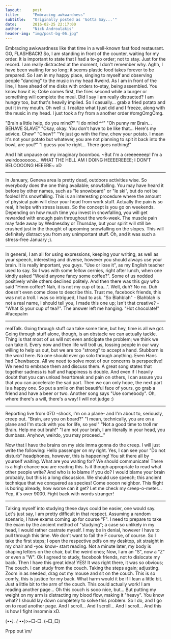 ```yaml
---
layout:     post
title:      "Embracing awkwardness"
subtitle:   "Originally posted as 'Gotta Say...'"
date:       2016-02-25 22:17:00
author:     "Nick Androulakis"
header-img: "img/post-bg-06.jpg"
---
```


Embracing awkwardness like that time in a well-known fast food restaurant. GO, FLASHBACK! So, I am standing in front of the counter, waiting for my order. It is important to state that I had a to-go order; not to stay. Just for the record. I am really distracted at the moment, I don't remember why. Aghh, I have been waiting for so long; it seems plastic food takes forever to be prepared. So I am in my happy place, singing to myself and observing people "dancing" to the music in my head #weird. As I am in front of the line, I have ahead of me disks with orders to-stay, being assembled. You know how it is; Coke comes first, the fries second while a burger or something will complete the meal. Did I say I am really distracted? I am hungry too, but that's heavily implied. So I casually... grab a fried potato and put it in my mouth. Oh well :/. I realize what I just did and I freeze, along with the music in my head. I just took a fry from a another order #omgOmgOmg.

"Brain a little help, do you mind?"
"I do mind ^^"
"Oh punny mr Brain... BEHAVE SLAVE"
"Okay, okay. You don't have to be like that... Here's my advice. Chew"
"Chew?"
"Ye just go with the flow, chew your potato. I mean it's not your potato but whatever, you are not planning to spit it back into the bowl, are you?"
"I guess you're right... There goes nothing!"

And I hit unpause on my imaginary boombox. ~But I'm a creeeeeeep! I'm a weirdooooooo... WHAT THE HELL AM I DOING HEEEEREEEE; I DON'T BELOOOONG HEEERE~ xD

___
In January, Geneva area is pretty dead, outdoors activities wise. So everybody does the one thing available; snowfalling. You may have heard it before by other names, such as "le snowboard" or "le ski", but do not be fooled! It's snowfalling. This is an interesting procedure where the amount of physical pain will clear your head from work stuff. Actually the pain is so real, it helps with stress issues. So the concept is you go on weekends. Depending on how much time you invest in snowfalling, you will get rewarded with enough pain throughout the work-week. The muscle pain may fade away by Wednesday or Thursday, but your spirit will still be crushed just in the thought of upcoming snowfalling on the slopes. This will definitely distract you from any unimportant stuff. Oh, and it was such a stress-free January ;).

___
In general, I am all for using expressions, keeping your writing, as well as your speech, interesting and diverse, however you should always use your brain. It is really important, you guys. "Use or lose it", as my English teacher used to say. So I was with some fellow cernies, right after lunch, when one kindly asked "Would anyone fancy some coffee?". Some of us nodded positively while others declined politely. And then there was this guy who said "Hmm coffee? Nah, it is not my cup of tea...". Well, duh? No no. Duh doesn't even come close to describe this. Trust me, facebook friends, this was not a troll. I was so intrigued, I had to ask. "So Blahblah" - Blahblah is not a real name, I should tell you, I made this one up; Isn't that creative? - "What IS your cup of tea?". The answer left me hanging. "Hot chocolate!" #facepalm

___
realTalk. Going through stuff can take some time, but hey, time is all we got. Going through stuff alone, though, is an obstacle we can actually tackle. Thing is that most of us will not even anticipate the problem; we think we can take it. Every now and then life will troll us, tossing people in our way willing to help us out, but we are too "strong" to accept a hand. Stubborn is the word here. No one should ever go solo through anything. Even Hans had Chewbacca. All we need to solve most of our concerns is perspective! We need to embrace them and discuss them. A great song states that together sadness is half and happiness is double. And even if I heavily doubt that you can unload heartbreak and pain on others, I can assure you that you can accelerate the sad part. Then we can only hope, the next part is a happy one. So put a smile on that beautiful face of yours, go grab a friend and have a beer or two. Another song says "Use somebody". Oh, where there's a will, there's a way! I will not judge :)

___
Reporting live from 07D -shock, I'm on a plane- and I'm about to, seriously, creep out. "Brain, are you on board?"
"I mean, technically, you are on a plane and I'm stuck with you for life, so yes!"
"Not a good time to troll mr Brain. Help me out brah!"
"l am not your brah, I am literally in your head, you dumbass. Anyhow, weirdo, you may proceed..."

Now that I have the brains on my side imma gonna do the creep. I will just write the following: Hello passenger on my right. Yes, I can see your "Do not disturb" headphones, however, this is happening! You sit there all by yourself waiting. What are you waiting for? We should communicate! There is a high chance you are reading this. Is it though appropriate to read what other people write? And who is to blame if you do? I would blame your brain probably, but this is a long discussion. We should use speech; this ancient technique that we conquered as species! Come oooon neighbor. This flight is boring already, how worse can it get? Let me check my creep-o-meter... Yep, it's over 9000. Fight back with words stranger!

___
Talking myself into studying these days could be easier, one would say. Let's just say, I am pretty difficult in that respect. Assuming a random scenario, I have exams coming up for course "F". I need to prepare to take the exam by the ancient method of "studying"; a case so unlikely in my head, I would rather castrate myself. I may be in denial, however I have to pull through this time. We don't want to fail the F course, of course. So I take the first steps; I open the respective pdfs on my desktop, sit straight in my chair and -you know- start reading. Not a minute later, my body is shaping letters on the chair, but the weird ones; Now, I am an "S", now a "Z" or even a "W". Ok I agreed to study, facebook friends, not to dislocate my back. Then I have this great idea! YES! It was right there, it was so obvious; The couch. I can study from the couch. Taking the steps again; adjusting. Zoom in as needed, drag out my mouse and sit on the couch. This is so comfy, this is justice for my back. What harm would it be if I lean a little bit. Just a little bit to the arm of the couch. This could actually work! I am reading another page... Oh this couch is sooo nice, but... But putting my weight on my arm is distracting my blood flow, making it "heavy". You know what? I should lay down completely to solve this problem. So I do, and I go on to read another page. And I scroll... And I scroll... And I scroll... And this is how I fight insomnia xD.

(•_•). ( •_•)>⌐□-□. (⌐□_□)

Prpp out \m/
